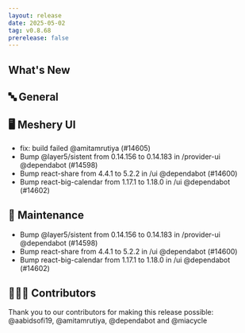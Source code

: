 ```yaml
---
layout: release
date: 2025-05-02
tag: v0.8.68
prerelease: false
---
```


## What's New
## 🔤 General
## 🖥 Meshery UI

- fix: build failed @amitamrutiya (#14605)
- Bump @layer5/sistent from 0.14.156 to 0.14.183 in /provider-ui @dependabot (#14598)
- Bump react-share from 4.4.1 to 5.2.2 in /ui @dependabot (#14600)
- Bump react-big-calendar from 1.17.1 to 1.18.0 in /ui @dependabot (#14602)

## 🧰 Maintenance

- Bump @layer5/sistent from 0.14.156 to 0.14.183 in /provider-ui @dependabot (#14598)
- Bump react-share from 4.4.1 to 5.2.2 in /ui @dependabot (#14600)
- Bump react-big-calendar from 1.17.1 to 1.18.0 in /ui @dependabot (#14602)

## 👨🏽‍💻 Contributors

Thank you to our contributors for making this release possible:
@aabidsofi19, @amitamrutiya, @dependabot and @miacycle

